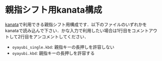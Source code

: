 # 親指シフト用kanata構成
[kanata](https://github.com/jtroo/kanata)で利用できる親指シフト用構成です．以下のファイルのいずれかをkanataで読み込んで下さい．かな入力で利用したい場合は1行目をコメントアウトして2行目をアンコメントしてください．
 - `oyayubi_single.kbd`: 親指キーの長押しを許容しない
 - `oyayubi.kbd`: 親指キーの長押しを許容する
